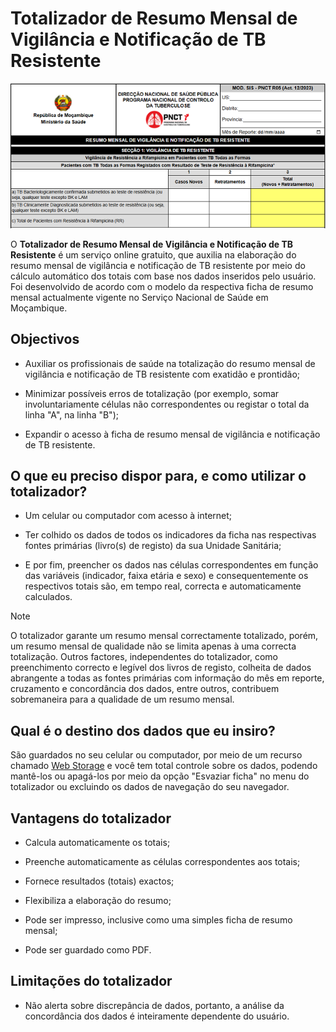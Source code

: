 # Totalizador de Resumo Mensal de Vigilância e Notificação de TB Resistente

![Trecho do Totalizador do Resumo Mensal de Notificação de TB e TB/HIV](imagens/totalizador-de-resumo-mensal-de-vigilancia-e-notificacao-de-tb-resistente.png)

O **Totalizador de Resumo Mensal de Vigilância e Notificação de TB Resistente** é um serviço online gratuito, que auxilia na elaboração do resumo mensal de vigilância e notificação de TB resistente por meio do cálculo automático dos totais com base nos dados inseridos pelo usuário. Foi desenvolvido de acordo com o modelo da respectiva ficha de resumo mensal actualmente vigente no Serviço Nacional de Saúde em Moçambique.


## Objectivos

* Auxiliar os profissionais de saúde na totalização do resumo mensal de vigilância e notificação de TB resistente com exatidão e prontidão;

* Minimizar possíveis erros de totalização (por exemplo, somar involuntariamente células não correspondentes ou registar o total da linha "A", na linha "B");

* Expandir o acesso à ficha de resumo mensal de vigilância e notificação de TB resistente.


## O que eu preciso dispor para, e como utilizar o totalizador?

* Um celular ou computador com acesso à internet;

* Ter colhido os dados de todos os indicadores da ficha nas respectivas fontes primárias (livro(s) de registo) da sua Unidade Sanitária;

* E por fim, preencher os dados nas células correspondentes em função das variáveis (indicador, faixa etária e sexo) e consequentemente os respectivos totais são, em tempo real, correcta e automaticamente calculados.


>[!NOTE]
>
> O totalizador garante um resumo mensal correctamente totalizado, porém, um resumo mensal de qualidade não se limita apenas à uma correcta totalização. Outros factores, independentes do totalizador, como preenchimento correcto e legível dos livros de registo, colheita de dados abrangente a todas as fontes primárias com informação do mês em reporte, cruzamento e concordância dos dados, entre outros, contribuem sobremaneira para a qualidade de um resumo mensal.


## Qual é o destino dos dados que eu insiro?

São guardados no seu celular ou computador, por meio de um recurso chamado [Web Storage](https://developer.mozilla.org/pt-BR/docs/Web/API/Web_Storage_API) e você tem total controle sobre os dados, podendo mantê-los ou apagá-los por meio da opção "Esvaziar ficha" no menu do totalizador ou excluindo os dados de navegação do seu navegador.


## Vantagens do totalizador

* Calcula automaticamente os totais;

* Preenche automaticamente as células correspondentes aos totais;

* Fornece resultados (totais) exactos;

* Flexibiliza a elaboração do resumo;

* Pode ser impresso, inclusive como uma simples ficha de resumo mensal;

* Pode ser guardado como PDF.


## Limitações do totalizador

* Não alerta sobre discrepância de dados, portanto, a análise da concordância dos dados é inteiramente dependente do usuário.